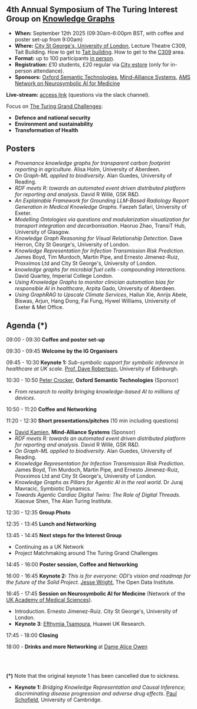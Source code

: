 ## 4th Annual Symposium of The Turing Interest Group on [Knowledge Graphs](https://www.turing.ac.uk/research/interest-groups/knowledge-graphs)

- **When:** September 12th 2025 (09:30am-6:00pm BST, with coffee and poster set-up from 9:00am)
- **Where:** [City St George's, University of London](https://www.citystgeorges.ac.uk/), Lecture Theatre C309, Tait Building. How to get to [Tait building](https://goo.gl/maps/DkxQcdR5fSyuy1hy9). How to get to the [C309](https://bit.ly/symposium-video-getting-to-c309) area.
- **Format:** up to 100 participants <ins>in person</ins>. 
- **Registration:** £10 students, £20 regular via [City estore](https://www.citystgeorges.ac.uk/news-and-events/events/2025/september/4th-annual-symposium-of-the-turing-interest-group-on-knowledge-graphs) (only for in-person attendance).
- **Sponsors:** [Oxford Semantic Technologies](https://www.oxfordsemantic.tech/), [Mind-Alliance Systems](https://www.mind-alliance.com/), [AMS Network on Neurosymbolic AI for Medicine](https://acmedsci.ac.uk/)
<!--- **Photos:** TBA -->
<!-- **Call for presentations and posters:** (now closed)
  - [Poster presentation and potential sponsorship from industry](https://forms.gle/8M8Je79aHuz9Abb48) (please reach for additional details).
  - [Poster presentation from academia](https://forms.gle/aYktpvP6CurTyzhMA).
-->
**Live-stream:** [access link](https://echo360.org.uk/section/88ad5e90-d7d6-4b75-92b6-6b31bd706def/public) (questions via the slack channel).


Focus on [The Turing Grand Challenges](https://www.turing.ac.uk/research):
- **Defence and national security**
- **Environment and sustainability**
- **Transformation of Health**


## Posters
- *Provenance knowledge graphs for transparent carbon footprint reporting in agriculture*. Alisa Holm, University of Aberdeen.
- *On Graph-ML applied to biodiversity*. Alan Guedes, University of Reading.
- *RDF meets R: towards an automated event driven distributed platform for reporting and analysis*. David R Willé, GSK R&D.
- *An Explainable Framework for Grounding LLM-Based Radiology Report Generation in Medical Knowledge Graphs*. Faezeh Safari, University of Exeter.
- *Modelling Ontologies via questions and modularization visualization for transport integration and decarbonisation*. Haoruo Zhao, TransiT Hub, University of Glasgow.
- *Knowledge Graph Reasoning for Visual Relationship Detection*. Dave Herron, City St George's, University of London.
- *Knowledge Representation for Infection Transmission Risk Prediction*. James Boyd, Tim Murdoch, Martin Pipe, and Ernesto Jimenez-Ruiz, Proxximos Ltd and City St George's, University of London.
- *knowledge graphs for microbial fuel cells - compounding interactions*. David Quartey, Imperial College London.
- *Using Knowledge Graphs to monitor clinician automation bias for responsible AI in healthcare*, Arpita Gado, University of Aberdeen.
- *Using GraphRAG to Upscale Climate Services*, Hailun Xie, Anrijs Abele, Biswas, Arjun, Hang Dong, Fai Fung, Hywel Williams, University of Exeter & Met Office.

## Agenda (*)

09:00 - 09:30 **Coffee and poster set-up**

09:30 - 09:45 **Welcome by the IG Organisers**

09:45 - 10:30 **Keynote 1:** *Sub-symbolic support for symbolic inference in healthcare at UK scale.* [Prof. Dave Robertson](https://edwebprofiles.ed.ac.uk/profile/dave-robertson), University of Edinburgh.

10:30 - 10:50 [Peter Crocker](https://www.linkedin.com/in/peter-crocker/), **Oxford Semantic Technologies** (Sponsor)
- *From research to reality bringing knowledge-based AI to millions of devices*.

10:50 - 11:20 **Coffee and Networking**

11:20 - 12:30 **Short presentations/pitches** (10 min including questions)
- [David Kamien](https://www.linkedin.com/in/davidkamien/),  **Mind-Alliance Systems** (Sponsor)
- *RDF meets R: towards an automated event driven distributed platform for reporting and analysis*. David R Willé, GSK R&D.
- *On Graph-ML applied to biodiversity*. Alan Guedes, University of Reading.
- *Knowledge Representation for Infection Transmission Risk Prediction*. James Boyd, Tim Murdoch, Martin Pipe, and Ernesto Jimenez-Ruiz, Proxximos Ltd and City St George's, University of London.
- *Knowledge Graphs as Pillars for Agentic AI in the real world*. Dr Juraj Mavracic, Symbiotic Dynamics.
- *Towards Agentic Cardiac Digital Twins: The Role of Digital Threads*. Xiaoxue Shen, The Alan Turing Institute.

12:30 - 12:35 **Group Photo**

12:35 - 13:45 **Lunch and Networking**

13:45 - 14:45 **Next steps for the Interest Group**
- Continuing as a UK Network
- Project Matchmaking around The Turing Grand Challenges

<!--14:45 - 15:15 Project Matchmaking around The Turing Grand Challenges
<!-- - Support for seed-corn projects in the area of KGs and ontologies and their applications (GCHQ). Nigel D -->

14:45 - 16:00 **Poster session, Coffee and Networking**

16:00 - 16:45 **Keynote 2:** *This is for everyone: ODI's vision and roadmap for the future of the Solid Project*. [Jesse Wright](https://theodi.org/profile/jesse-wright/), The Open Data Institute.

<!--16:15 - 16:45 Project Matchmaking around The Turing Grand Challenges (Presentation from Groups)-->

16:45 - 17:45 **Session on Neurosymbolic AI for Medicine** (Network of the [UK Academy of Medical Sciences](https://acmedsci.ac.uk/)).
- Introduction. Ernesto Jimenez-Ruiz. City St George's, University of London.
- **Keynote 3**: [Efthymia Tsamoura](https://tsamoura.github.io/), Huawei UK Research.

17:45 - 18:00 **Closing**

18:00 - **Drinks and more Networking** at [Dame Alice Owen](https://maps.app.goo.gl/JFGwGSVFZFFf9LQa6)


<br>
<br>

**(*)** Note that the original keynote 1 has been cancelled due to sickness.  
- **Keynote 1:** *Bridging Knowledge Representation and Causal Inference; discriminating disease progression and adverse drug effects*. [Paul Schofield](https://www.pdn.cam.ac.uk/directory/paul-schofield), University of Cambridge.


<!--
<br>
<p align="center">
<img src="https://raw.githubusercontent.com/turing-knowledge-graphs/meet-ups/main/poster-2nd-symposium-ig-kg.png" width="550" alt="Symposium">
</p>
-->


